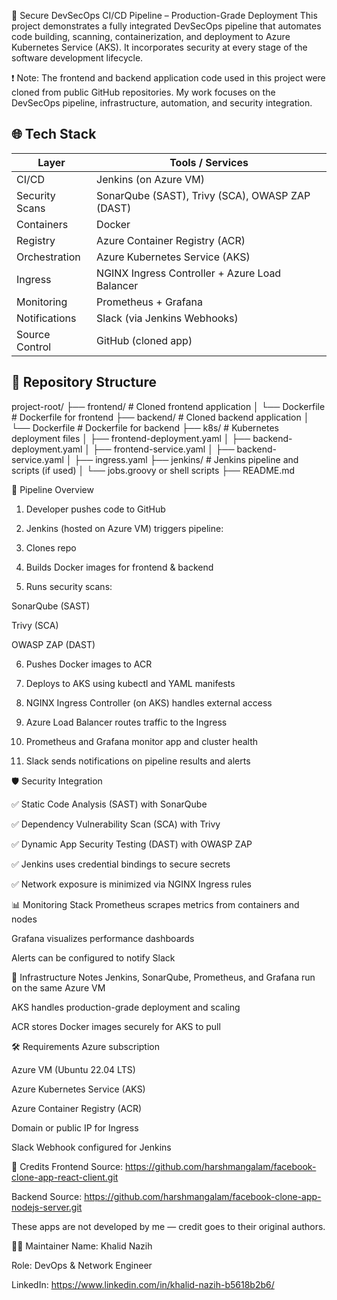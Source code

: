 🔐 Secure DevSecOps CI/CD Pipeline – Production-Grade Deployment
This project demonstrates a fully integrated DevSecOps pipeline that automates code building, scanning, containerization, and deployment to Azure Kubernetes Service (AKS). It incorporates security at every stage of the software development lifecycle.

❗ Note: The frontend and backend application code used in this project were cloned from public GitHub repositories. My work focuses on the DevSecOps pipeline, infrastructure, automation, and security integration.

## 🌐 Tech Stack

| Layer             | Tools / Services                          |
|------------------|-------------------------------------------|
| CI/CD            | Jenkins (on Azure VM)                     |
| Security Scans   | SonarQube (SAST), Trivy (SCA), OWASP ZAP (DAST) |
| Containers       | Docker                                    |
| Registry         | Azure Container Registry (ACR)            |
| Orchestration    | Azure Kubernetes Service (AKS)            |
| Ingress          | NGINX Ingress Controller + Azure Load Balancer |
| Monitoring       | Prometheus + Grafana                      |
| Notifications    | Slack (via Jenkins Webhooks)              |
| Source Control   | GitHub (cloned app)                       |


## 📁 Repository Structure

project-root/
├── frontend/ # Cloned frontend application
│ └── Dockerfile # Dockerfile for frontend
├── backend/ # Cloned backend application
│ └── Dockerfile # Dockerfile for backend
├── k8s/ # Kubernetes deployment files
│ ├── frontend-deployment.yaml
│ ├── backend-deployment.yaml
│ ├── frontend-service.yaml
│ ├── backend-service.yaml
│ ├── ingress.yaml
├── jenkins/ # Jenkins pipeline and scripts (if used)
│ └── jobs.groovy or shell scripts
├── README.md



🔄 Pipeline Overview

1) Developer pushes code to GitHub

2) Jenkins (hosted on Azure VM) triggers pipeline:

3) Clones repo

4) Builds Docker images for frontend & backend

5) Runs security scans:

SonarQube (SAST)

Trivy (SCA)

OWASP ZAP (DAST)

6) Pushes Docker images to ACR

7) Deploys to AKS using kubectl and YAML manifests

8) NGINX Ingress Controller (on AKS) handles external access

9) Azure Load Balancer routes traffic to the Ingress

10) Prometheus and Grafana monitor app and cluster health

11) Slack sends notifications on pipeline results and alerts

🛡️ Security Integration

✅ Static Code Analysis (SAST) with SonarQube

✅ Dependency Vulnerability Scan (SCA) with Trivy

✅ Dynamic App Security Testing (DAST) with OWASP ZAP

✅ Jenkins uses credential bindings to secure secrets

✅ Network exposure is minimized via NGINX Ingress rules

📊 Monitoring Stack
Prometheus scrapes metrics from containers and nodes

Grafana visualizes performance dashboards

Alerts can be configured to notify Slack

🔧 Infrastructure Notes
Jenkins, SonarQube, Prometheus, and Grafana run on the same Azure VM

AKS handles production-grade deployment and scaling

ACR stores Docker images securely for AKS to pull

🛠️ Requirements
Azure subscription

Azure VM (Ubuntu 22.04 LTS)

Azure Kubernetes Service (AKS)

Azure Container Registry (ACR)

Domain or public IP for Ingress

Slack Webhook configured for Jenkins

🙏 Credits
Frontend Source: https://github.com/harshmangalam/facebook-clone-app-react-client.git

Backend Source: https://github.com/harshmangalam/facebook-clone-app-nodejs-server.git

These apps are not developed by me — credit goes to their original authors.

👨‍💻 Maintainer
Name: Khalid Nazih

Role: DevOps & Network Engineer

LinkedIn: https://www.linkedin.com/in/khalid-nazih-b5618b2b6/



